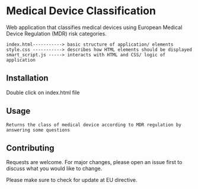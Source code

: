 # Medical Device Classification

Web application that classifies medical devices using European Medical Device Regulation (MDR) risk categories.

```
index.html-----------> basic structure of application/ elements
style.css -----------> describes how HTML elements should be displayed
smart_script.js -----> interacts with HTML and CSS/ logic of application
```

## Installation

Double click on index.html file

## Usage

```
Returns the class of medical device according to MDR regulation by answering some questions

```

## Contributing
Requests are welcome. For major changes, please open an issue first to discuss what you would like to change.

Please make sure to check for update at EU directive.

